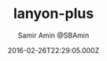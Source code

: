 ---
title: lanyon-plus
github: https://github.com/dyndna/lanyon-plus
demo: https://dyndna.github.io/lanyon-plus
author: Samir Amin @SBAmin
ssg:
  - Jekyll
cms:
  - No Cms
date: 2016-02-26T22:29:05.000Z
description: Based on lanyon - A content-first, sliding sidebar theme for Jekyll. Demo at
stale: true
draft: true
---